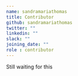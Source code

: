 ```yaml
---
name: sandramariathomas
title: Contributor
github: sandramariathomas
twitter: ""
linkedin: ""
slack: ""
joining_date: ""
role : contributor
---
```


Still waiting for this
